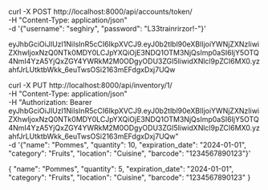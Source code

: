 curl -X POST http://localhost:8000/api/accounts/token/ \
  -H "Content-Type: application/json" \
  -d '{"username": "seghiry", "password": "L33trainrirzor!-"}'

eyJhbGciOiJIUzI1NiIsInR5cCI6IkpXVCJ9.eyJ0b2tlbl90eXBlIjoiYWNjZXNzIiwiZXhwIjoxNzQ0NTk0MDY0LCJpYXQiOjE3NDQ1OTM3NjQsImp0aSI6IjY5OTQ4NmI4YzA5YjQxZGY4YWRkM2M0ODgyODU3ZGI5IiwidXNlcl9pZCI6MX0.yzahfJrLUtktbWkk_6euTwsOSi2163mEFdgxDxj7UQw


curl -X PUT http://localhost:8000/api/inventory/1/ \
  -H "Content-Type: application/json" \
  -H "Authorization: Bearer eyJhbGciOiJIUzI1NiIsInR5cCI6IkpXVCJ9.eyJ0b2tlbl90eXBlIjoiYWNjZXNzIiwiZXhwIjoxNzQ0NTk0MDY0LCJpYXQiOjE3NDQ1OTM3NjQsImp0aSI6IjY5OTQ4NmI4YzA5YjQxZGY4YWRkM2M0ODgyODU3ZGI5IiwidXNlcl9pZCI6MX0.yzahfJrLUtktbWkk_6euTwsOSi2163mEFdgxDxj7UQw" \
  -d '{"name": "Pommes", "quantity": 10, "expiration_date": "2024-01-01", "category": "Fruits", "location": "Cuisine", "barcode": "1234567890123"}'


  {
  "name": "Pommes",
  "quantity": 5,
  "expiration_date": "2024-01-01",
  "category": "Fruits",
  "location": "Cuisine",
  "barcode": "1234567890123"
}